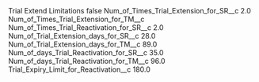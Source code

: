 <?xml version="1.0" encoding="UTF-8"?>
<CustomMetadata xmlns="http://soap.sforce.com/2006/04/metadata" xmlns:xsi="http://www.w3.org/2001/XMLSchema-instance" xmlns:xsd="http://www.w3.org/2001/XMLSchema">
    <label>Trial Extend Limitations</label>
    <protected>false</protected>
    <values>
        <field>Num_of_Times_Trial_Extension_for_SR__c</field>
        <value xsi:type="xsd:double">2.0</value>
    </values>
    <values>
        <field>Num_of_Times_Trial_Extension_for_TM__c</field>
        <value xsi:nil="true"/>
    </values>
    <values>
        <field>Num_of_Times_Trial_Reactivation_for_SR__c</field>
        <value xsi:type="xsd:double">2.0</value>
    </values>
    <values>
        <field>Num_of_Trial_Extension_days_for_SR__c</field>
        <value xsi:type="xsd:double">28.0</value>
    </values>
    <values>
        <field>Num_of_Trial_Extension_days_for_TM__c</field>
        <value xsi:type="xsd:double">89.0</value>
    </values>
    <values>
        <field>Num_of_days_Trial_Reactivation_for_SR__c</field>
        <value xsi:type="xsd:double">35.0</value>
    </values>
    <values>
        <field>Num_of_days_Trial_Reactivation_for_TM__c</field>
        <value xsi:type="xsd:double">96.0</value>
    </values>
    <values>
        <field>Trial_Expiry_Limit_for_Reactivation__c</field>
        <value xsi:type="xsd:double">180.0</value>
    </values>
</CustomMetadata>
